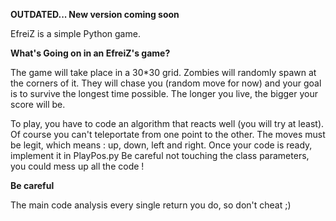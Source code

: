 **OUTDATED... New version coming soon**

EfreiZ is a simple Python game.

**What's Going on in an EfreiZ's game?**

The game will take place in a 30*30 grid. Zombies will randomly spawn at the corners of it. 
They will chase you (random move for now) and your goal is to survive the longest time possible.
The longer you live, the bigger your score will be.

To play, you have to code an algorithm that reacts well (you will try at least). Of course you can't teleportate from one point to the other.
The moves must be legit, which means : up, down, left and right. Once your code is ready, implement it in PlayPos.py
Be careful not touching the class parameters, you could mess up all the code !

**Be careful**

The main code analysis every single return you do, so don't cheat ;)
